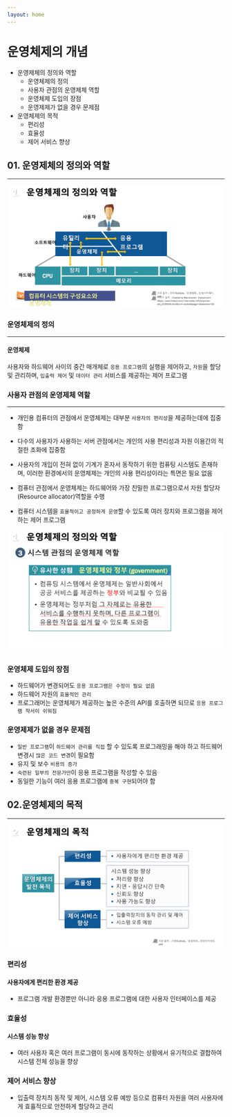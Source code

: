 ```yaml
---
layout: home
---
```


# 운영체제의 개념

* 운영제체의 정의와 역할
  * 운영체제의 정의
  * 사용자 관점의 운영제체 역할
  * 운영체제 도입의 장점
  * 운영제제가 없을 경우 문제점
* 운영체제의 목적
  * 편리성
  * 효율성
  * 제어 서비스 향상





## 01. 운영제체의 정의와 역할

---

![os01_09](../img/os01_09.png)





### 운영체제의 정의

---



#### 운영체제

사용자와 하드웨어 사이의 중간 매개체로 `응용 프로그램`의 실행을 제어하고, `자원`을 할당 및 관리하며, `입출력 제어` 및 `데이터 관리` 서비스를 제공하는 제어 프로그램



### 사용자 관점의 운영제체 역할

---

* 개인용 컴퓨터의 관점에서 운영체제는 대부분 `사용자의 편리성`을 제공하는데에 집중함
* 다수의 사용자가 사용하는 서버 관점에서는 개인의 사용 편리성과 자원 이용간의 적절한 조화에 집중함
* 사용자의 개입이 전혀 없이 기계가 혼자서 동작하기 위한 컴퓨팅 시스템도 존재하며, 이러한 환경에서의 운영체제는 개인의 사용 편리성이라는 특면은 필요 없음

* 컴퓨터 관점에서 운영체제는 하드웨어와 가장 친밀한 프로그램으로서 자원 할당자(Resource allocator)역할을 수행
* 컴퓨터 시스템을 `효율적이고 공정하게 운영`할 수 있도록 여러 장치와 프로그램을 제어하는 제어 프로그램





![os01_13](../img/os01_13.png)

### 운영체제 도입의 장점

* 하드웨어가 변경되어도 `응용 프로그램은 수정이 필요 없음`
* 하드웨어 자원의 `효율적인 관리`
* 프로그래머는 운영체제가 제공하는 높은 수준의 API를 호출하면 되므로 `응용 프로그램 작서이 쉬워짐`



### 운영제제가 없을 경우 문제점

* `일반 프로그램`이 `하드웨어 관리를 직접` 할 수 있도록 프로그래밍을 해야 하고 하드웨어 변경시 `많은 코드 변경`이 필요함
* 유지 및 보수 `비용의 증가`
* `숙련된 일부의 전문가만`이 응용 프로그램을 작성할 수 있음
* 동일한 기능이 여러 응용 프로그램에 `중복 구현`되어야 함







## 02.운영체제의 목적

---





![os01_16](../img/os01_16.png)



### 편리성

#### 사용자에게 편리한 환경 제공

* 프로그램 개발 환경뿐만 아니라 응용 프로그램에 대한 사용자 인터페이스를 제공



### 효율성

#### 시스템 성능 향상

* 여러 사용자 혹은 여러 프로그램이 동시에 동작하는 상황에서 유기적으로 결합하여 시스템 전체 성능을 향상



### 제어 서비스 향상

* 입출력 장치츼 동작 및 제어, 시스템 오류 예방 등으로 컴퓨터 자원을 여러 사용자에게 효휼적으로 안전하게 할당하고 관리







